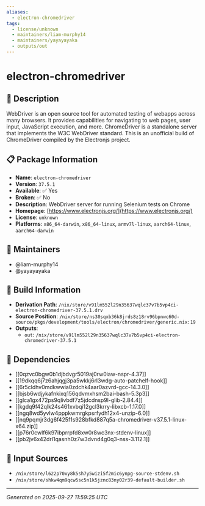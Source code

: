 ```yaml
---
aliases:
  - electron-chromedriver
tags:
  - license/unknown
  - maintainers/liam-murphy14
  - maintainers/yayayayaka
  - outputs/out
---
```


# electron-chromedriver

## 📝 Description

WebDriver is an open source tool for automated testing of webapps across
many browsers. It provides capabilities for navigating to web pages, user
input, JavaScript execution, and more. ChromeDriver is a standalone
server that implements the W3C WebDriver standard. This is
an unofficial build of ChromeDriver compiled by the Electronjs
project.


## 📋 Package Information

- **Name**: `electron-chromedriver`
- **Version**: `37.5.1`
- **Available**: ✅ Yes
- **Broken**: ✅ No
- **Description**: WebDriver server for running Selenium tests on Chrome
- **Homepage**: [https://www.electronjs.org/](https://www.electronjs.org/)
- **License**: `unknown`
- **Platforms**: `x86_64-darwin`, `x86_64-linux`, `armv7l-linux`, `aarch64-linux`, `aarch64-darwin`
## 👥 Maintainers

- @liam-murphy14
- @yayayayaka


## 🔧 Build Information

- **Derivation Path**: `/nix/store/v91lm552l29n35637wqlc37v7b5vp4ci-electron-chromedriver-37.5.1.drv`
- **Source Position**: `/nix/store/ns30sqxb36k8jrds8z18rv96bpnwc60d-source/pkgs/development/tools/electron/chromedriver/generic.nix:19`
- **Outputs**:
  - `out`:  `/nix/store/v91lm552l29n35637wqlc37v7b5vp4ci-electron-chromedriver-37.5.1`

## 🔗 Dependencies

- [[0qzvc0bgw0b1djbdvgr5019aj0rw0iaw-nspr-4.37]]
- [[19dkqq6j7z6ahjqgj3pa5wkkj6rl3wdg-auto-patchelf-hook]]
- [[6r5cldhv0mdkwwia0zdchk4aar0azvrd-gcc-14.3.0]]
- [[bjsb6wdjykafnkixq156qdvmxhsm2bai-bash-5.3p3]]
- [[glca1gx472ps9qlivbdf7z5jdcdnsp9l-glib-2.84.4]]
- [[kgdq9f42qlk24s461xvbqi12gcl3krry-libxcb-1.17.0]]
- [[ngq8wd5yvlw4pppkwmrgkpsrfydh12x4-unzip-6.0]]
- [[nq9pqmjr3dg6f425f1s928bfkd887q5a-chromedriver-v37.5.1-linux-x64.zip]]
- [[p76r0cwlf6k97ibprrpfd8xw0r8wc3nx-stdenv-linux]]
- [[pb2jv6x42drl1qasnh0z7w3dvnd4g0q3-nss-3.112.1]]

## 📁 Input Sources

- `/nix/store/l622p70vy8k5sh7y5wizi5f2mic6ynpg-source-stdenv.sh`
- `/nix/store/shkw4qm9qcw5sc5n1k5jznc83ny02r39-default-builder.sh`

---
*Generated on 2025-09-27 11:59:25 UTC*
